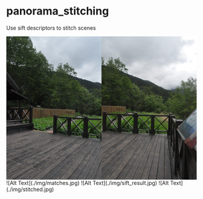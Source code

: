 # panorama_stitching
Use sift descriptors to stitch scenes

<div style="display: flex;">
  <img src="./img/image1.jpg" alt="Image 1" style="max-width: 50%; max-height: 50%;">
  <img src="./img/image2.jpg" alt="Image 2" style="max-width: 50%; max-height: 50%;">
</div>
![Alt Text](./img/matches.jpg)
![Alt Text](./img/sift_result.jpg)
![Alt Text](./img/stitched.jpg)
